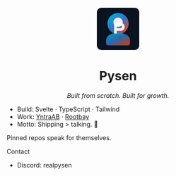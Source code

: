<p align="center">
  <img src="./assets/avatar.svg" width="96" alt="Pysen avatar" />
</p>

<h1 align="center">Pysen</h1>
<p align="center"><em>Built from scratch. Built for growth.</em></p>

- Build: Svelte · TypeScript · Tailwind
- Work: [YntraAB](https://github.com/YntraAB) · [Rootbay](https://github.com/Rootbay)
- Motto: Shipping > talking. 🚀

Pinned repos speak for themselves.

Contact
- Discord: realpysen
